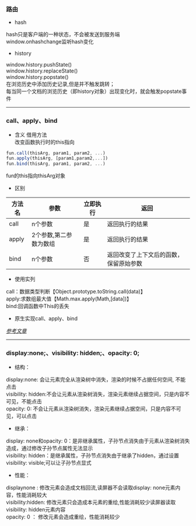 ### 路由
- hash

hash只是客户端的一种状态，不会被发送到服务端<br>
window.onhashchange监听hash变化<br>

- history

window.history.pushState()<br>
window.history.replaceState()<br>
window.history.popstate()<br>
在浏览历史中添加历史记录,但是并不触发跳转；<br>
每当同一个文档的浏览历史（即history对象）出现变化时，就会触发popstate事件<br>

---

### call、apply、bind
- 含义
借用方法<br>
改变函数执行时的this指向

``` javascript
fun.call(thisArg, param1, param2, ...)
fun.apply(thisArg, [param1,param2,...])
fun.bind(thisArg, param1, param2, ...)
```

fun的this指向thisArg对象

- 区别

| 方法名 | 参数 | 立即执行 | 返回 |
| ----- | ---- | ---- | ---- |
| call | n个参数 | 是 |返回执行的结果|
| apply | 2个参数,第二参数为数组 | 是 |返回执行的结果|
| bind | n个参数 | 否 |返回改变了上下文后的函数，保留原始参数|

- 使用实列

call：数据类型判断【Object.prototype.toString.call(data)】<br>
apply:求数组最大值【Math.max.apply(Math,[data])】<br>
bind:回调函数中This的丢失<br>

- 原生实现call、apply、bind

*[参考文章](https://juejin.im/post/5d469e0851882544b85c32ef)*

---

### display:none;、visibility: hidden;、opacity: 0;
- 结构：

display:none: 会让元素完全从渲染树中消失，渲染的时候不占据任何空间, 不能点击<br>
visibility: hidden:不会让元素从渲染树消失，渲染元素继续占据空间，只是内容不可见，不能点击<br>
opacity: 0: 不会让元素从渲染树消失，渲染元素继续占据空间，只是内容不可见，可以点击<br>

- 继承：

display: none和opacity: 0：是非继承属性，子孙节点消失由于元素从渲染树消失造成，通过修改子孙节点属性无法显示<br>
visibility: hidden：是继承属性，子孙节点消失由于继承了hidden，通过设置visibility: visible;可以让子孙节点显式<br>

- 性能：

displaynone : 修改元素会造成文档回流,读屏器不会读取display: none元素内容，性能消耗较大<br>
visibility:hidden: 修改元素只会造成本元素的重绘,性能消耗较少读屏器读取visibility: hidden元素内容<br>
opacity: 0 ： 修改元素会造成重绘，性能消耗较少<br>
